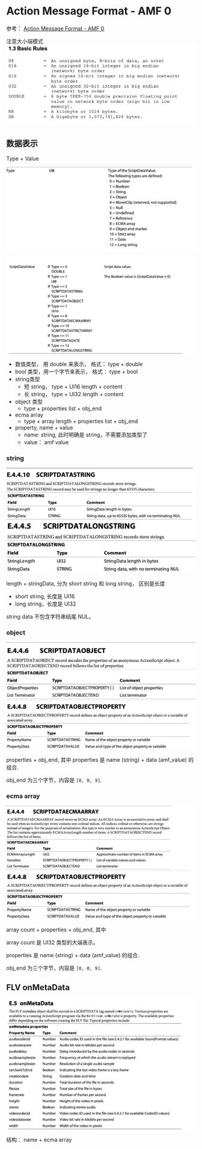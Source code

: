
# Action Message Format - AMF 0

参考： [Action Message Format - AMF 0](https://rtmp.veriskope.com/pdf/amf0-file-format-specification.pdf)


注意大小端模式
![](./images/amf_basic_rulers.jpg)


## 数据表示

Type + Value

![](./images/amf_type.jpg)

![](./images/amf_value.jpg)


- 数值类型， 用 double 来表示， 格式： type + double
- bool 类型，用一个字节来表示， 格式： type + bool
- string类型
    - 短 string， type + UI16 length + content
    - 长 string， type + UI32 length + content
- object 类型
    - type + properties list + obj_end
- ecma array
    - type + array length + properties list + obj_end
- property, name + value
    - name: string, 此时明确是 string，不需要添加类型了
    - value： amf value


### string
![](./images/amf_string.jpg)
![](./images/amf_long_string.jpg)


length + stringData, 分为 short string 和 long string， 区别是长度
- short string, 长度是 UI16
- long string，长度是 UI32

string data 不包含字符串结尾 NUL。


### object
![](./images/amf_obj.jpg)
![](./images/amf_obj_prop.jpg)

properties + obj_end, 其中 properties 是 name (string) + data (amf_value) 的组合.

obj_end 为三个字节，内容是 `[0, 0, 9]`.

### ecma array 

![](./images/amf_ecma_array.jpg)
![](./images/amf_obj_prop.jpg)


array count + properties + obj_end, 其中 

array count 是 UI32 类型的大端表示。

properties 是 name (string) + data (amf_value) 的组合.

obj_end 为三个字节，内容是 `[0, 0, 9]`.



## FLV onMetaData

![](./images/flv_metadata.jpg)

结构： name + ecma array



















